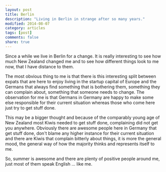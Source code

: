 ```yaml
---
layout: post
title: Berlin
description: "Living in Berlin in strange after so many years."
modified: 2014-08-07
category: articles
tags: [post]
comments: false
share: true
---
```


Since a while we live in Berlin for a change. It is really interesting
to see how much New Zealand changed me and to see how different things
look to me now, that I have distance to them.

The most obvious thing to me is that there is this interesting split
between expats that are here to enjoy living in the startup capital of
Europe and the Germans that always find something that is bothering
them, something they can complain about, something that someone needs to
change. The observation for me is that Germans in Germany are happy to
make some else responsible for their current situation whereas those who
come here just try to get stuff done.

This may be a bigger thought and because of the comparably young age of
New Zealand most Kiwis needed to get stuff done, complaining did not get
you anywhere. Obviously there are awesome people here in Germany that
get stuff done, don't blame any higher instance for their current
situation and there are Kiwis that complain bitterly about things, it is
more the general mood, the general way of how the majority thinks and
represents itself to me.

So, summer is awesome and there are plenty of positive people around me,
just most of them speak English ... like me.
